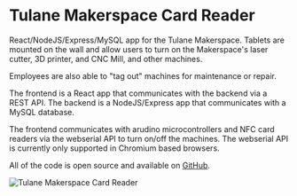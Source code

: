 # Tulane Makerspace Card Reader

React/NodeJS/Express/MySQL app for the Tulane Makerspace. Tablets are mounted on the wall and allow users to turn on the Makerspace's laser cutter, 3D printer, and CNC Mill, and other machines.

Employees are also able to "tag out" machines for maintenance or repair. 

The frontend is a React app that communicates with the backend via a REST API. The backend is a NodeJS/Express app that communicates with a MySQL database. 

The frontend communicates with arudino microcontrollers and NFC card readers via the webserial API to turn on/off the machines. The webserial API is currently only supported in Chromium based browsers.

All of the code is open source and available on [GitHub](https://github.com/xpsking/TU-Makerspace-Card-Reader).

![Tulane Makerspace Card Reader](https://raw.githubusercontent.com/xpsking/TU-Makerspace-Card-Reader/master/src/Content/markdown/images/1pager.png)